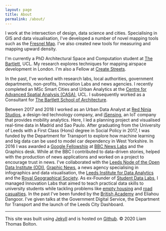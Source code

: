 ```yaml
---
layout: page
title: About
permalink: /about/
---
```


I work at the intersection of design, data science and cities. Specialising in GIS and data visualisation, I've developed a number of novel mapping tools such as the <a href="https://www.liamthomasbolton.com/portfolio/FresnelMap/">Fresnel Map</a>. I've also created new tools for measuring and mapping upward density.

I'm currently a PhD Architectural Space and Computation student at <a href="https://www.ucl.ac.uk/bartlett/">The Bartlett</a>, UCL. My research explores techniques for mapping airspace development in London. I'm also a Fellow at <a href="http://www.createstreets.com/">Create Streets</a>. 

In the past, I've worked with research labs, local authorities, government departments, non-profits, Innovation Labs and news agencies. I recently completed an MSc Smart Cities and Urban Analytics at the <a href="https://www.ucl.ac.uk/bartlett/casa/">Centre for Advanced Spatial Analysis (CASA)</a>, UCL. I subsequently worked as a Consultant for <a href="https://www.ucl.ac.uk/bartlett/architecture/">The Bartlett School of Architecture</a>. 

Between 2017 and 2018 I worked as an Urban Data Analyst at <a href="http://www.redninja.co.uk/">Red Ninja Studios</a>, a design-led technology company, and <a href="http://isensing.co.uk/">iSensing</a>, an IoT company that provides mobility analytics. Here, I led a planning project and visualised real-time data in Madrid and Sao Paulo. After graduating from the University of Leeds with a First Class (Hons) degree in Social Policy in 2017, I was funded by the Department for Transport to explore how machine learning and big data can be used to model car dependency in West Yorkshire. In 2016 I was awarded a <a href="http://bbcnewslabs.co.uk/2016/09/26/google-fellow-liam-bolton-blogs-about-his-time-at-the-bbc/">Google Fellowship</a> at <a href="http://bbcnewslabs.co.uk/">BBC News Labs</a> and the Graphics desk. While at the BBC I contributed to data-driven stories, helped with the production of news applications and worked on a project to encourage trust in news. I've collaborated with the <a href="leeds.theodi.org">Leeds Node of the Open Data Institute (ODI)</a>, <a href="https://www.graphicnews.com/">Graphic News</a>, a news agency specialising in infographics and data visualisation, the <a href="http://lida.leeds.ac.uk/">Leeds Institute for Data Analytics</a> and the <a href="http://www.rgs.org/HomePage.htm">Royal Geographical Society</a>. As ex-Founder of <a href="https://studentdatalabs.com/">Student Data Labs</a>, I managed Innovation Labs that aimed to teach practical data skills to university students while tackling problems like <a href="https://github.com/StudentDataLabs/EmptyHousingInnovationLab/">empty housing</a> and <a href="https://github.com/StudentDataLabs/VisionZeroInnovationLab/">road casualties</a>. In the past I've been funded by the <a href="https://www.thebritishacademy.ac.uk/">British Academy</a> and Eliahou Dangoor. I've given talks at the Government Digital Service, the Department for Transport and the launch of the Leeds City Dashboard.
<br/>
<hr/>
<span class="contacticon center">
	<a href="mailto:liamthomasbolton@gmail.com"><i class="fa fa-envelope-square"></i></a>
	<a href="https://www.linkedin.com/in/liam-thomas-bolton-b1976b72/" target="_blank"><i class="fa fa-linkedin-square"></i></a>
	<a href="https://twitter.com/LiamBoltonUK" target="_blank"><i class="fa fa-twitter-square"></i></a>
    	<a href="https://github.com/lbuk" target="_blank"><i class="fa fa-github-square"></i></a>
</span>

<div class="col three caption">
	This site was built using <a href="http://jekyllrb.com" target="_blank">Jekyll</a> and is hosted on <a href="https://github.com" target="_blank">Github</a>. &#169; 2020 Liam Thomas Bolton.
</div>
